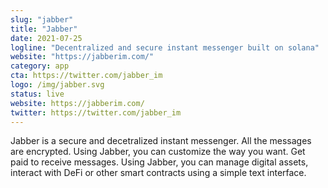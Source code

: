 ```yaml
---
slug: "jabber"
title: "Jabber"
date: 2021-07-25
logline: "Decentralized and secure instant messenger built on solana"
website: "https://jabberim.com/"
category: app
cta: https://twitter.com/jabber_im
logo: /img/jabber.svg
status: live
website: https://jabberim.com/
twitter: https://twitter.com/jabber_im
---
```


Jabber is a secure and decetralized instant messenger. All the messages are encrypted. Using Jabber, you can customize the way you want. Get paid to receive messages. Using Jabber, you can manage digital assets, interact with DeFi or other smart contracts using a simple text interface.
